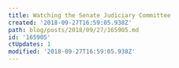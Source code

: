 ```yaml
---
title: Watching the Senate Judiciary Committee
created: '2018-09-27T16:59:05.938Z'
path: blog/posts/2018/09/27/165905.md
id: '165905'
ctUpdates: 1
modified: '2018-09-27T16:59:05.938Z'
---
```

